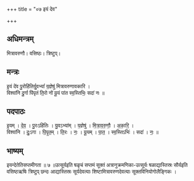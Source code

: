 +++
title = "०७ इयं देव"

+++
## अधिमन्त्रम्
मित्रावरुणौ। वसिष्ठः। त्रिष्टुप्।

## मन्त्रः
इ॒यं दे॑व पु॒रोहि॑तिर्यु॒वभ्यां॑ य॒ज्ञेषु॑ मित्रावरुणावकारि ।  
विश्वा॑नि दु॒र्गा पि॑पृतं ति॒रो नो॑ यू॒यं पा॑त स्व॒स्तिभिः॒ सदा॑ नः ॥

## पदपाठः
इ॒यम् । दे॒व॒ । पु॒रःऽहि॑तिः । यु॒वऽभ्या॑म् । य॒ज्ञेषु॑ । मि॒त्रा॒व॒रु॒णौ॒ । अ॒का॒रि॒ ।  
विश्वा॑नि । दुः॒ऽगा । पि॒पृ॒त॒म् । ति॒रः । नः॒ । यू॒यम् । पा॒त॒ । स्व॒स्तिऽभिः॑ । सदा॑ । नः॒ ॥

## भाष्यम्
इयन्देतेतिसप्तमीगता ॥ ७ ॥उत्सूर्यइति षळृचं सप्तमं सूक्तं अत्रानुक्रमणिका-उत्सूर्यः षळाद्यास्तिस्रः सौर्यइति वसिष्ठऋषिः त्रिष्टुप् छन्दः आद्यास्तिस्रः सूर्यदेवत्याः शिष्टामित्रावरुणदेवत्याः सूक्तविनियोगोलैङ्गिकः ।